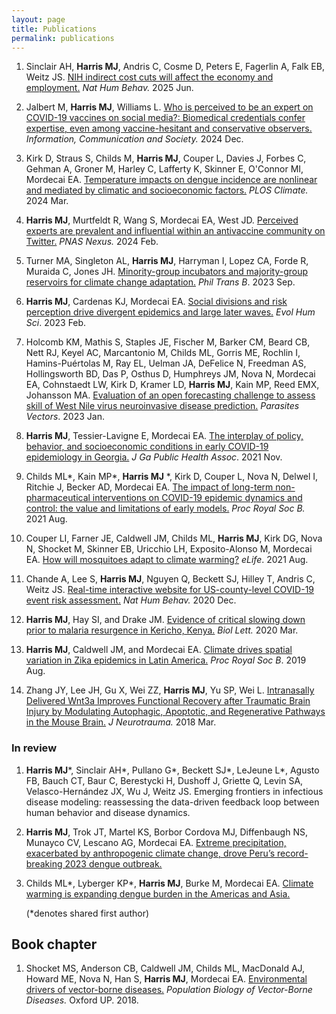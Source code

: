 ```yaml
---
layout: page
title: Publications 
permalink: publications
---
```

1. Sinclair AH, **Harris MJ**, Andris C, Cosme D, Peters E, Fagerlin A, Falk EB, Weitz JS. [NIH indirect cost cuts will affect the economy and employment.](https://doi.org/10.1038/s41562-025-02238-x) *Nat Hum Behav.* 2025 Jun.

1. Jalbert M, **Harris MJ**, Williams L. [Who is perceived to be an expert on COVID-19 vaccines on social media?: Biomedical credentials confer expertise, even among vaccine-hesitant and conservative observers.](https://doi.org/10.1080/1369118X.2024.2436001) *Information, Communication and Society.* 2024 Dec.
   
12.  Kirk D, Straus S, Childs M, **Harris MJ**, Couper L, Davies J, Forbes C, Gehman A, Groner M, Harley C, Lafferty K, Skinner E, O'Connor MI, Mordecai EA. [Temperature impacts on dengue incidence are nonlinear and mediated by climatic and socioeconomic factors.](https://doi.org/10.1371/journal.pclm.0000152) *PLOS Climate.* 2024 Mar.

11.  **Harris MJ**, Murtfeldt R, Wang S, Mordecai EA, West JD. [Perceived experts are prevalent and influential within an antivaccine community on Twitter.](https://academic.oup.com/pnasnexus/article/3/2/pgae007/7601415?login=false) *PNAS Nexus.* 2024 Feb.

10.  Turner MA, Singleton AL, **Harris MJ**, Harryman I, Lopez CA, Forde R, Muraida C, Jones JH. [Minority-group incubators and majority-group reservoirs for climate change adaptation.](https://doi.org/10.31235/osf.io/28eaj) *Phil Trans B*. 2023 Sep.

9.  **Harris MJ**, Cardenas KJ, Mordecai EA. [Social divisions and risk perception drive divergent epidemics and large later waves.](https://doi.org/10.1017/ehs.2023.2) *Evol Hum Sci*. 2023 Feb.

8.  Holcomb KM, Mathis S, Staples JE, Fischer M, Barker CM, Beard CB, Nett RJ, Keyel AC, Marcantonio M, Childs ML, Gorris ME, Rochlin I, Hamins-Puértolas M, Ray EL, Uelman JA, DeFelice N, Freedman AS, Hollingsworth BD, Das P, Osthus D, Humphreys JM, Nova N, Mordecai EA, Cohnstaedt LW, Kirk D, Kramer LD, **Harris MJ**, Kain MP, Reed EMX, Johansson MA. [Evaluation of an open forecasting challenge to assess skill of West Nile virus neuroinvasive disease prediction.](https://doi.org/10.21203/rs.3.rs-1992050/v1) *Parasites Vectors*. 2023 Jan.

7.  **Harris MJ**, Tessier-Lavigne E, Mordecai EA. [The interplay of policy, behavior, and socioeconomic conditions in early COVID-19 epidemiology in Georgia.](https://digitalcommons.georgiasouthern.edu/jgpha/vol8/iss2/4/) *J Ga Public Health Assoc*. 2021 Nov.

6.  Childs ML\*, Kain MP\*, **Harris MJ** \*, Kirk D, Couper L, Nova N, Delwel I, Ritchie J, Becker AD, Mordecai EA. [The impact of long-term non-pharmaceutical interventions on COVID-19 epidemic dynamics and control: the value and limitations of early models.](https://doi.org/10.1098/rspb.2021.0811) *Proc Royal Soc B.* 2021 Aug.

5.  Couper LI, Farner JE, Caldwell JM, Childs ML, **Harris MJ**, Kirk DG, Nova N, Shocket M, Skinner EB, Uricchio LH, Exposito-Alonso M, Mordecai EA. [How will mosquitoes adapt to climate warming?](doi.org/10.7554/eLife.69630) *eLife*. 2021 Aug.

4.  Chande A, Lee S, **Harris MJ**, Nguyen Q, Beckett SJ, Hilley T, Andris C, Weitz JS. [Real-time interactive website for US-county-level COVID-19 event risk assessment.](https://doi.org/10.1038/s41562-020-01000-9) *Nat Hum Behav.* 2020 Dec.

3. **Harris MJ**, Hay SI, and Drake JM. [Evidence of critical slowing down prior to malaria resurgence in Kericho, Kenya.](https://doi.org/10.1098/rsbl.2019.0713) *Biol Lett.* 2020 Mar.

2. **Harris MJ**, Caldwell JM, and Mordecai EA. [Climate drives spatial variation in Zika epidemics in Latin America.](https://doi.org/10.1098/rspb.2019.1578) *Proc Royal Soc B*. 2019 Aug.

1. Zhang JY, Lee JH, Gu X, Wei ZZ, **Harris MJ**, Yu SP, Wei L. [Intranasally Delivered Wnt3a Improves Functional Recovery after Traumatic Brain Injury by Modulating Autophagic, Apoptotic, and Regenerative Pathways in the Mouse Brain.](https://doi.org/10.1089/neu.2016.4871) *J Neurotrauma.* 2018 Mar.

### In review

1. **Harris MJ**\*, Sinclair AH\*, Pullano G\*, Beckett SJ\*, LeJeune L\*, Agusto FB, Bauch CT, Baur C, Berestycki H, Dushoff J, Griette Q, Levin SA, Velasco-Hernández JX, Wu J, Weitz JS. Emerging frontiers in infectious disease modeling: reassessing the data-driven feedback loop between human behavior and disease dynamics.

3. **Harris MJ**, Trok JT, Martel KS, Borbor Cordova MJ, Diffenbaugh NS, Munayco CV, Lescano AG, Mordecai EA. [Extreme precipitation, exacerbated by anthropogenic climate change, drove Peru’s record-breaking 2023 dengue outbreak.](https://doi.org/10.1101/2024.10.23.24309838)
   
4.  Childs ML\*, Lyberger KP\*, **Harris MJ**, Burke M, Mordecai EA. [Climate warming is expanding dengue burden in the Americas and Asia.](https://doi.org/10.1101/2024.01.08.24301015)

    (\*denotes shared first author)
    
## Book chapter

1. Shocket MS, Anderson CB, Caldwell JM, Childs ML, MacDonald AJ, Howard ME, Nova N, Han S, **Harris MJ**, Mordecai EA. [Environmental drivers of vector-borne diseases.](https://doi.org/10.1093/oso/9780198853244.001.0001) *Population Biology of Vector-Borne Diseases.* Oxford UP. 2018.
